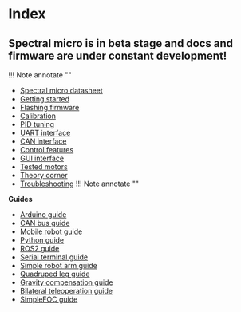 # Index

## **Spectral micro is in beta stage and docs and firmware are under constant development!**

!!! Note annotate "" 
* [Spectral micro datasheet](https://source-robotics.github.io/Spectral-BLDC-docs/apage1_specs/)
* [Getting started](https://source-robotics.github.io/Spectral-BLDC-docs/apage2_getting_started/)
* [Flashing firmware](https://source-robotics.github.io/Spectral-BLDC-docs/apage3_flashing_firmware/)
* [Calibration](https://source-robotics.github.io/Spectral-BLDC-docs/apage4_calibration/)
* [PID tuning](https://source-robotics.github.io/Spectral-BLDC-docs/apage5_PID_tuning/)
* [UART interface](https://source-robotics.github.io/Spectral-BLDC-docs/apage6_uart/)
* [CAN interface](https://source-robotics.github.io/Spectral-BLDC-docs/apage7_can/)
* [Control features](https://source-robotics.github.io/Spectral-BLDC-docs/apage8_control_principles/)
* [GUI interface](https://source-robotics.github.io/Spectral-BLDC-docs/apage9_2_GUI//)
* [Tested motors](https://source-robotics.github.io/Spectral-BLDC-docs/apage9_3_tested_motors/)
* [Theory corner](https://source-robotics.github.io/Spectral-BLDC-docs/apage9_4_theory_corner/)
* [Troubleshooting](https://source-robotics.github.io/Spectral-BLDC-docs/apage9_5_troublestooting/)
!!! Note annotate "" 

**Guides**

* [Arduino guide](https://source-robotics.github.io/Spectral-BLDC-docs/Guides/Arduino%20guide/)
* [CAN bus guide](https://source-robotics.github.io/Spectral-BLDC-docs/Guides/CAN%20bus%20guide/)
* [Mobile robot guide](https://source-robotics.github.io/Spectral-BLDC-docs/Guides/Mobile%20robot%20guide/)
* [Python guide](https://source-robotics.github.io/Spectral-BLDC-docs/Guides/Python%20guide/)
* [ROS2 guide](https://source-robotics.github.io/Spectral-BLDC-docs/Guides/ROS2%20guide/)
* [Serial terminal guide](https://source-robotics.github.io/Spectral-BLDC-docs/Guides/UART%20communication%20guide/)
* [Simple robot arm guide](https://source-robotics.github.io/Spectral-BLDC-docs/Guides/Simple%20robot%20arm%20guide/)
* [Quadruped leg guide](https://source-robotics.github.io/Spectral-BLDC-docs/Guides/Quadruped%20leg%20guide/)
* [Gravity compensation guide]()
* [Bilateral teleoperation guide]()
* [SimpleFOC guide](https://source-robotics.github.io/Spectral-BLDC-docs/Guides/SIMPLEFOC%20guide/)

